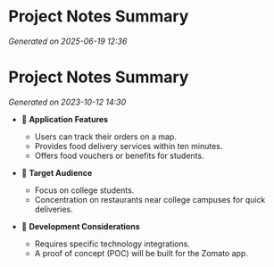 # Project Notes Summary

*Generated on 2025-06-19 12:36*

# Project Notes Summary

*Generated on 2023-10-12 14:30*

- 📍 **Application Features**
  - Users can track their orders on a map.
  - Provides food delivery services within ten minutes.
  - Offers food vouchers or benefits for students.

- 🎯 **Target Audience**
  - Focus on college students.
  - Concentration on restaurants near college campuses for quick deliveries.

- 🔧 **Development Considerations**
  - Requires specific technology integrations.
  - A proof of concept (POC) will be built for the Zomato app.